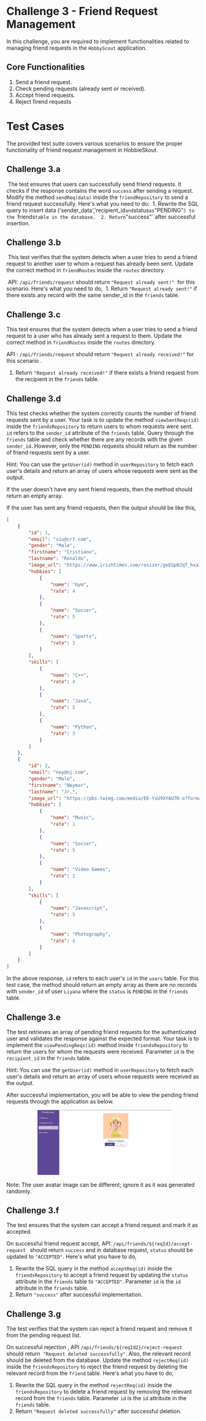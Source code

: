 # Challenge 3 - Friend Request Management

In this challenge, you are required to implement functionalities related to managing friend requests in the `HobbyScout` application.

## Core Functionalities

1. Send a friend request.
2. Check pending requests (already sent or received).
3. Accept friend requests.
4. Reject firend requests

# Test Cases

The provided test suite covers various scenarios to ensure the proper functionality of friend request management in HobbieSkout.

## Challenge 3.a
 The test ensures that users can successfully send friend requests. It checks if the response contains the word `success` after sending a request. Modify the method `sendReq(data)` inside the `friendRepository` to send a friend request successfully. Here's what you need to do:
 1. Rewrite the SQL query to insert data ('sender_data','recipient_id` and `status` as `"PENDING"`) to the `friends` table in the database.
 2. Return `"success"` after successful insertion.

## Challenge 3.b

 This test verifies that the system detects when a user tries to send a friend request to another user to whom a request has already been sent. Update the correct method in `friendRoutes` inside the `routes` directory.

 API: ```/api/friends/request``` should return ```"Request already sent!"```  for this scenario. Here's what you need to do,
 1. Return `"Request already sent!"` if there exists any record with the same sender_id in the `friends` table.

## Challenge 3.c
This test ensures that the system detects when a user tries to send a friend request to a user who has already sent a request to them. Update the correct method in `friendRoutes` inside the `routes` directory.

API : ```/api/friends/request``` should return ```"Request already received!"``` for this scenario .
1. Return `"Request already received!"` if there exists a friend request from the recipient in the `friends` table.

## Challenge 3.d

This test checks whether the system correctly counts the number of friend requests sent by a user. Your task is to update the method `viewSentReqs(id)` inside the `friendsRepository` to return users to whom requests were sent. `id` refers to the `sender_id` attribute of the `friends` table. Query through the `friends` table and check whether there are any records with the given `sender_id`. However, only the `PENDING` requests should return as the number of friend requests sent by a user.

Hint: You can use the `getUser(id)` method in `userRepository` to fetch each user's details and return an array of users whose requests were sent as the output.

If the user doesn't have any sent friend requests, then the method should return an empty array.

If the user has sent any friend requests, then the output should be like this,
```json
[
    {
        "id": 1,
        "email": "siu@cr7.com",
        "gender": "Male",
        "firstname": "Cristiano",
        "lastname": "Ronaldo",
        "image_url": "https://www.irishtimes.com/resizer/geEGpNJqT_hxa139T5HWfq8YdYw=/1600x0/filters:format(jpg):quality(70)/cloudfront-eu-central-1.images.arcpublishing.com/irishtimes/C752OG447LSTHDRHTADVXYWCPQ.jpg",
        "hobbies": [
            {
                "name": "Gym",
                "rate": 4
            },
            {
                "name": "Soccer",
                "rate": 5
            },
            {
                "name": "Sports",
                "rate": 3
            }
        ],
        "skills": [
            {
                "name": "C++",
                "rate": 4
            },
            {
                "name": "Java",
                "rate": 5
            },
            {
                "name": "Python",
                "rate": 3
            }
        ]
    },
    {
        "id": 2,
        "email": "ney@nj.com",
        "gender": "Male",
        "firstname": "Neymar",
        "lastname": "Jr.",
        "image_url": "https://pbs.twimg.com/media/EK-YsU9XYAU7R-o?format=jpg&name=medium",
        "hobbies": [
            {
                "name": "Music",
                "rate": 1
            },
            {
                "name": "Soccer",
                "rate": 5
            },
            {
                "name": "Video Games",
                "rate": 2
            }
        ],
        "skills": [
            {
                "name": "Javascript",
                "rate": 5
            },
            {
                "name": "Photography",
                "rate": 4
            }
        ]
    }
]
```
In the above response, `id` refers to each user's `id` in the `users` table.
For this test case, the method should return an empty array as there are no records with `sender_id` of user `Liyana` where the `status` is `PENDING` in the `friends` table.

## Challenge 3.e

The test retrieves an array of pending friend requests for the authenticated user and validates the response against the expected format. Your task is to implement the `viewPendingReqs(id)` method inside `friendsRepository` to return the users for whom the requests were received. Parameter `id` is the `recipient_id` in the `friends` table.

Hint: You can use the `getUser(id)` method in `userRepository` to fetch each user's details and return an array of users whose requests were received as the output.

After successful implementation, you will be able to view the pending friend requests through the application as below.
<p align="center">
  <img src="./images/3e.png" width="350px">
</p>

Note: The user avatar image can be different; ignore it as it was generated randomly.

## Challenge 3.f

The test ensures that the system can accept a friend request and mark it as accepted.

On successful friend request accept, API: ```/api/friends/${reqId}/accept-request ``` should return ```success``` and in database request, `status` should be updated to ```"ACCEPTED"```. Here's what you have to do,
1. Rewrite the SQL query in the method `acceptReq(id)` inside the `friendsRepository` to accept a friend request by updating the `status` attribute in the `friends` table to `"ACCEPTED"`. Parameter `id` is the `id` attribute in the `friends` table.
2. Return `"success"` after successful implementation.

## Challenge 3.g

The test verifies that the system can reject a friend request and remove it from the pending request list.

On successful rejection , API ```/api/friends/${reqId2}/reject-request``` should return  ```"Request deleted successfully"```. Also, the relevant record should be deleted from the database. Update the method `rejectReq(id)` inside the `friendsRepository` to reject the friend request by deleting the relevant record from the `friend` table. Here's what you have to do,
1. Rewrite the SQL query in the method `rejectReq(id)` inside the `friendsRepository` to delete a friend request by removing the relevant record from the `friends` table. Parameter `id` is the `id` attribute in the `friends` table.
2. Return `"Request deleted successfully"` after successful deletion.